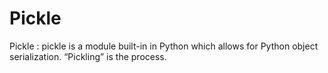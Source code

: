 # Pickle
Pickle : pickle is a module built-in in Python which allows for Python object serialization. “Pickling” is the process.

